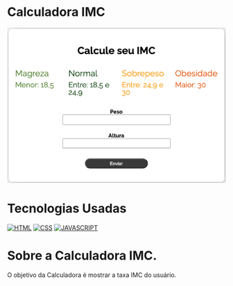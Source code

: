# Calculadora IMC

<img src="https://github.com/guilhermedinardi/calculadora-imc/blob/main/assets/calculadora.png">

# Tecnologias Usadas

[![HTML](https://img.shields.io/badge/html%20-%23323330.svg?&style=for-the-badge&logo=html&logoColor=black&color=FF8000)](#)
[![CSS](https://img.shields.io/badge/css%20-%23323330.svg?&style=for-the-badge&logo=css&logoColor=black&color=2E64FE)](#)
[![JAVASCRIPT](https://img.shields.io/badge/javascript%20-%23323330.svg?&style=for-the-badge&logo=css&logoColor=black&color=FFFF00)](#)

# Sobre a Calculadora IMC.
O objetivo da Calculadora é mostrar a taxa IMC do usuário.